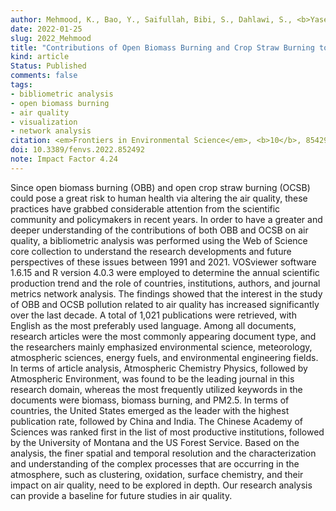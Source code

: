 ```yaml
---
author: Mehmood, K., Bao, Y., Saifullah, Bibi, S., Dahlawi, S., <b>Yaseen, M.</b>, Abrar, M. M., Srivastava, P., Fahad, S., and Faraj, T. K.
date: 2022-01-25
slug: 2022_Mehmood
title: "Contributions of Open Biomass Burning and Crop Straw Burning to Air Quality: Current Research Paradigm and Future Outlooks"
kind: article
Status: Published
comments: false
tags:
- bibliometric analysis
- open biomass burning
- air quality
- visualization
- network analysis
citation: <em>Frontiers in Environmental Science</em>, <b>10</b>, 854292
doi: 10.3389/fenvs.2022.852492
note: Impact Factor 4.24
---
```


Since open biomass burning (OBB) and open crop straw burning (OCSB) could pose a great risk to human health via altering the air quality, these practices have grabbed considerable attention from the scientific community and policymakers in recent years. In order to have a greater and deeper understanding of the contributions of both OBB and OCSB on air quality, a bibliometric analysis was performed using the Web of Science core collection to understand the research developments and future perspectives of these issues between 1991 and 2021. VOSviewer software 1.6.15 and R version 4.0.3 were employed to determine the annual scientific production trend and the role of countries, institutions, authors, and journal metrics network analysis. The findings showed that the interest in the study of OBB and OCSB pollution related to air quality has increased significantly over the last decade. A total of 1,021 publications were retrieved, with English as the most preferably used language. Among all documents, research articles were the most commonly appearing document type, and the researchers mainly emphasized environmental science, meteorology, atmospheric sciences, energy fuels, and environmental engineering fields. In terms of article analysis, Atmospheric Chemistry Physics, followed by Atmospheric Environment, was found to be the leading journal in this research domain, whereas the most frequently utilized keywords in the documents were biomass, biomass burning, and PM2.5. In terms of countries, the United States emerged as the leader with the highest publication rate, followed by China and India. The Chinese Academy of Sciences was ranked first in the list of most productive institutions, followed by the University of Montana and the US Forest Service. Based on the analysis, the finer spatial and temporal resolution and the characterization and understanding of the complex processes that are occurring in the atmosphere, such as clustering, oxidation, surface chemistry, and their impact on air quality, need to be explored in depth. Our research analysis can provide a baseline for future studies in air quality.
